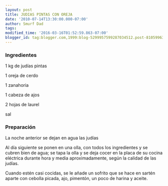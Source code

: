 ```yaml
---
layout: post
title: JUDIAS PINTAS CON OREJA
date: '2010-07-14T13:30:00.000-07:00'
author: Smurf Dad
tags: 
modified_time: '2016-03-16T01:52:59.863-07:00'
blogger_id: tag:blogger.com,1999:blog-5299957599287034512.post-8105996356293329763
---
```


<h3>Ingredientes</h3>

1 kg de judías pintas

1 oreja de cerdo

1 zanahoria

1 cabeza de ajos

2 hojas de laurel

sal

<h3>Preparación</h3>

La noche anterior se dejan en agua las judías

Al día siguiente se ponen en una olla, con todos los ingredientes y se cubren bien de agua; se tapa la olla y se deja cocer en la placa de su cocina eléctrica durante hora y media aproximadamente, según la calidad de las judías.

Cuando estén casi cocidas, se le añade un sofrito que se hace en sartén aparte con cebolla picada, ajo, pimentón, un poco de harina y aceite.

